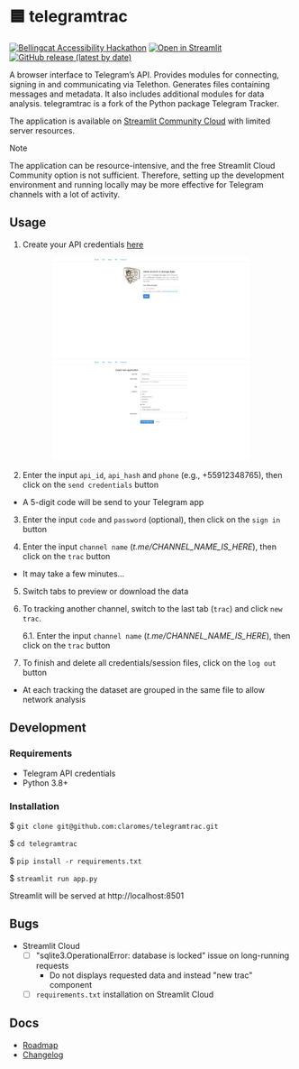 # 🟦 telegramtrac

[![Bellingcat Accessibility Hackathon](https://img.shields.io/badge/%C2%BF%20Bellingcat%20Hackathon-April%202023-%23ffca8e?style=flat)](https://www.bellingcat.com/resources/2023/06/16/third-hackathon-open-source-tools/) [![Open in Streamlit](https://img.shields.io/badge/Test%20in%20Cloud-fc7a7a?logo=streamlit&labelColor=eb4949&&logoColor=white)](https://telegramtrac.streamlit.app/) [![GitHub release (latest by date)](https://img.shields.io/github/v/release/claromes/telegramtrac?include_prereleases)](https://github.com/claromes/telegramtrac/releases)

A browser interface to Telegram’s API. Provides modules for connecting, signing in and communicating via Telethon. Generates files containing messages and metadata. It also includes additional modules for data analysis. telegramtrac is a fork of the Python package Telegram Tracker.

The application is available on [Streamlit Community Cloud](https://telegramtrac.streamlit.app) with limited server resources.

> [!NOTE]
> The application can be resource-intensive, and the free Streamlit Cloud Community option is not sufficient. Therefore, setting up the development environment and running locally may be more effective for Telegram channels with a lot of activity.

## Usage

1. Create your API credentials [here](https://my.telegram.org/auth)

<p align="center">
    <img src="assets/credentials_1.png" width="350">
    <img src="assets/credentials_2.png" width="350">
</p>
<p align="center">

</p>

2. Enter the input `api_id`, `api_hash` and `phone` (e.g., +55912348765), then click on the `send credentials` button

- A 5-digit code will be send to your Telegram app

3. Enter the input `code` and `password` (optional), then click on the `sign in` button

4. Enter the input `channel name` (*t.me/CHANNEL_NAME_IS_HERE*), then click on the `trac` button

- It may take a few minutes...

5. Switch tabs to preview or download the data

6. To tracking another channel, switch to the last tab (`trac`) and click `new trac`.

    6.1. Enter the input `channel name` (*t.me/CHANNEL_NAME_IS_HERE*), then click on the `trac` button

7. To finish and delete all credentials/session files, click on the `log out` button

- At each tracking the dataset are grouped in the same file to allow network analysis

## Development

### Requirements

- Telegram API credentials
- Python 3.8+

### Installation

$ `git clone git@github.com:claromes/telegramtrac.git`

$ `cd telegramtrac`

$ `pip install -r requirements.txt`

$ `streamlit run app.py`

Streamlit will be served at http://localhost:8501

## Bugs

- Streamlit Cloud
    - [ ] "sqlite3.OperationalError: database is locked" issue on long-running requests
        - Do not displays requested data and instead  "new trac" component
    - [ ] `requirements.txt` installation on Streamlit Cloud

## Docs

- [Roadmap](docs/ROADMAP.md)
- [Changelog](docs/CHANGELOG.md)

